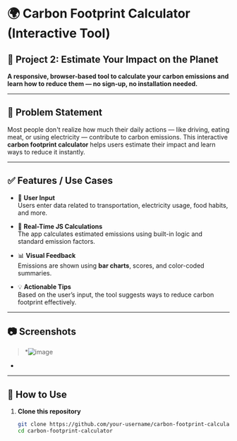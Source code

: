 # 🌍 Carbon Footprint Calculator (Interactive Tool)

## 🧮 Project 2: Estimate Your Impact on the Planet

**A responsive, browser-based tool to calculate your carbon emissions and learn how to reduce them — no sign-up, no installation needed.**

---

## 🌱 Problem Statement

Most people don't realize how much their daily actions — like driving, eating meat, or using electricity — contribute to carbon emissions. This interactive **carbon footprint calculator** helps users estimate their impact and learn ways to reduce it instantly.

---

## ✅ Features / Use Cases

- 🚗 **User Input**  
  Users enter data related to transportation, electricity usage, food habits, and more.

- 🧠 **Real-Time JS Calculations**  
  The app calculates estimated emissions using built-in logic and standard emission factors.

- 📊 **Visual Feedback**  
  Emissions are shown using **bar charts**, scores, and color-coded summaries.

- 💡 **Actionable Tips**  
  Based on the user’s input, the tool suggests ways to reduce carbon footprint effectively.

---

## 📷 Screenshots

> *![image](https://github.com/user-attachments/assets/78056694-386b-49ed-9700-a2f9bdbbbbc9)
*

---

## 🚀 How to Use

1. **Clone this repository**  
   ```bash
   git clone https://github.com/your-username/carbon-footprint-calculator.git
   cd carbon-footprint-calculator
